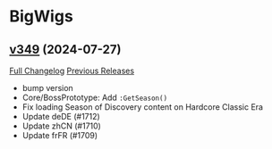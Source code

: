 # BigWigs

## [v349](https://github.com/BigWigsMods/BigWigs/tree/v349) (2024-07-27)
[Full Changelog](https://github.com/BigWigsMods/BigWigs/compare/v348.2...v349) [Previous Releases](https://github.com/BigWigsMods/BigWigs/releases)

- bump version  
- Core/BossPrototype: Add `:GetSeason()`  
- Fix loading Season of Discovery content on Hardcore Classic Era  
- Update deDE (#1712)  
- Update zhCN (#1710)  
- Update frFR (#1709)  
